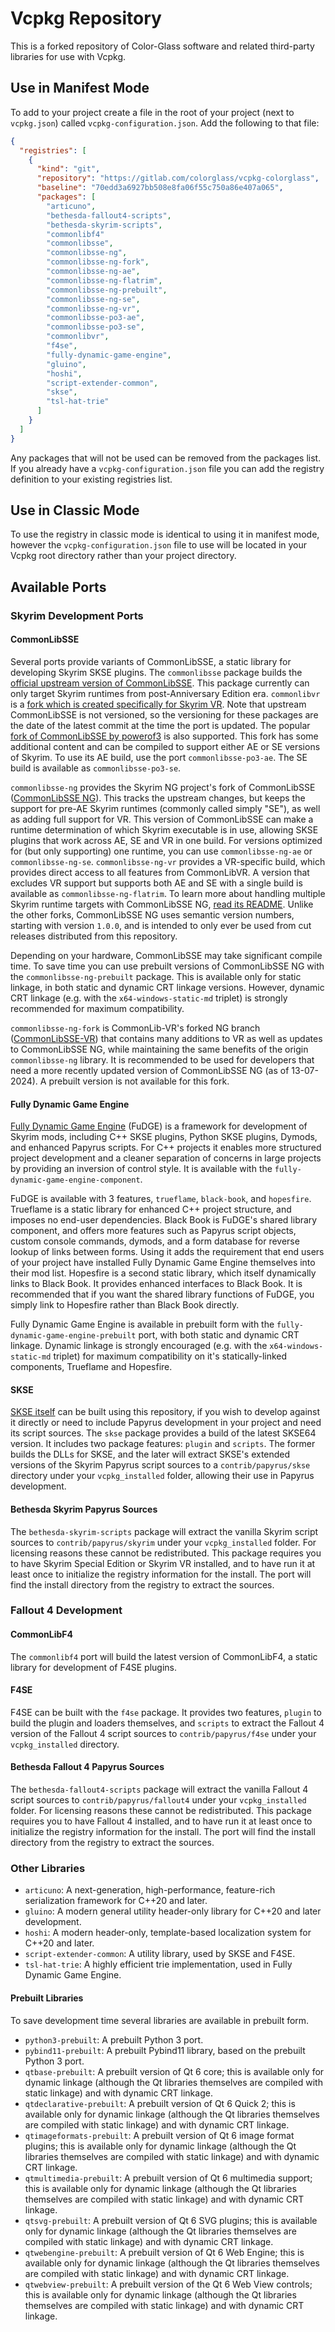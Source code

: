 # Vcpkg Repository
This is a forked repository of Color-Glass software and related third-party libraries for use with Vcpkg.

## Use in Manifest Mode
To add to your project create a file in the root of your project (next to `vcpkg.json`) called
`vcpkg-configuration.json`. Add the following to that file:

```json
{
  "registries": [
    {
      "kind": "git",
      "repository": "https://gitlab.com/colorglass/vcpkg-colorglass",
      "baseline": "70edd3a6927bb508e8fa06f55c750a86e407a065",
      "packages": [
        "articuno",
        "bethesda-fallout4-scripts",
        "bethesda-skyrim-scripts",
        "commonlibf4"
        "commonlibsse",
        "commonlibsse-ng",
        "commonlibsse-ng-fork",
        "commonlibsse-ng-ae",
        "commonlibsse-ng-flatrim",
        "commonlibsse-ng-prebuilt",
        "commonlibsse-ng-se",
        "commonlibsse-ng-vr",
        "commonlibsse-po3-ae",
        "commonlibsse-po3-se",
        "commonlibvr",
        "f4se",
        "fully-dynamic-game-engine",
        "gluino",
        "hoshi",
        "script-extender-common",
        "skse",
        "tsl-hat-trie"  
      ]
    }
  ]
}
```

Any packages that will not be used can be removed from the packages list. If you already have a
`vcpkg-configuration.json` file you can add the registry definition to your existing registries list.

## Use in Classic Mode
To use the registry in classic mode is identical to using it in manifest mode, however the `vcpkg-configuration.json`
file to use will be located in your Vcpkg root directory rather than your project directory.

## Available Ports
### Skyrim Development Ports ###
#### CommonLibSSE ####
Several ports provide variants of CommonLibSSE, a static library for developing Skyrim SKSE plugins. The `commonlibsse` package builds the [official upstream version of CommonLibSSE](https://github.com/Ryan-rsm-McKenzie/CommonLibSSE). This package currently can only target Skyrim runtimes from post-Anniversary Edition era. `commonlibvr` is a [fork which is created specifically for Skyrim VR](https://github.com/alandtse/CommonLibVR). Note that upstream CommonLibSSE is not versioned, so the versioning for these packages are the date of the latest commit at the time the port is updated. The popular [fork of CommonLibSSE by powerof3](https://github.com/powerof3/CommonLibSSE) is also supported. This fork has some additional content and can be compiled to support either AE or SE versions of Skyrim. To use its AE build, use the port `commonlibsse-po3-ae`. The SE build is available as `commonlibsse-po3-se`.

`commonlibsse-ng` provides the Skyrim NG project's fork of CommonLibSSE ([CommonLibSSE NG](https://github.com/CharmedBaryon/CommonLibSSE-NG)). This tracks the upstream changes, but keeps the support for pre-AE Skyrim runtimes (commonly called simply "SE"), as well as adding full support for VR. This version of CommonLibSSE can make a runtime determination of which Skyrim executable is in use, allowing SKSE plugins that work across AE, SE and VR in one build. For versions optimized for (but only supporting) one runtime, you can use `commonlibsse-ng-ae` or `commonlibsse-ng-se`. `commonlibsse-ng-vr` provides a VR-specific build, which provides direct access to all features from CommonLibVR. A version that excludes VR support but supports both AE and SE with a single build is available as `commonlibsse-ng-flatrim`. To learn more about handling multiple Skyrim runtime targets with CommonLibSSE NG, [read its README](https://github.com/CharmedBaryon/CommonLibSSE-NG/blob/feature/vr-support/README.md#targeting-multiple-runtimes). Unlike the other forks, CommonLibSSE NG uses semantic version numbers, starting with version `1.0.0`, and is intended to only ever be used from cut releases distributed from this repository.

Depending on your hardware, CommonLibSSE may take significant compile time. To save time you can use prebuilt versions of CommonLibSSE NG with the `commonlibsse-ng-prebuilt` package. This is available only for static linkage, in both static and dynamic CRT linkage versions. However, dynamic CRT linkage (e.g. with the `x64-windows-static-md` triplet) is strongly recommended for maximum compatibility.

`commonlibsse-ng-fork` is CommonLib-VR's forked NG branch ([CommonLibSSE-VR](https://github.com/alandtse/CommonLibVR)) that contains many additions to VR as well as updates to CommonLibSSE NG, while maintaining the same benefits of the origin `commonlibsse-ng` library. It is recommended to be used for developers that need a more recently updated version of CommonLibSSE NG (as of 13-07-2024). A prebuilt version is not available for this fork.

#### Fully Dynamic Game Engine ####
[Fully Dynamic Game Engine](https://gitlab.com/colorglass/fully-dynamic-game-engine) (FuDGE) is a framework for development of Skyrim mods, including C++ SKSE plugins, Python SKSE plugins, Dymods, and enhanced Papyrus scripts. For C++ projects it enables more structured project development and a cleaner separation of concerns in large projects by providing an inversion of control style. It is available with the `fully-dynamic-game-engine-component`.

FuDGE is available with 3 features, `trueflame`, `black-book`, and `hopesfire`. Trueflame is a static library for enhanced C++ project structure, and imposes no end-user dependencies. Black Book is FuDGE's shared library component, and offers more features such as Papyrus script objects, custom console commands, dymods, and a form database for reverse lookup of links between forms. Using it adds the requirement that end users of your project have installed Fully Dynamic Game Engine themselves into their mod list. Hopesfire is a second static library, which itself dynamically links to Black Book. It provides enhanced interfaces to Black Book. It is recommended that if you want the shared library functions of FuDGE, you simply link to Hopesfire rather than Black Book directly.

Fully Dynamic Game Engine is available in prebuilt form with the `fully-dynamic-game-engine-prebuilt` port, with both static and dynamic CRT linkage. Dynamic linkage is strongly encouraged (e.g. with the `x64-windows-static-md` triplet) for maximum compatibility on it's statically-linked components, Trueflame and Hopesfire.

#### SKSE ####
[SKSE itself](https://github.com/ianpatt/skse64) can be built using this repository, if you wish to develop against it directly or need to include Papyrus development in your project and need its script sources. The `skse` package provides a build of the latest SKSE64 version. It includes two package features: `plugin` and `scripts`. The former builds the DLLs for SKSE, and the later will extract SKSE's extended versions of the Skyrim Papyrus script sources to a `contrib/papyrus/skse` directory under your `vcpkg_installed` folder, allowing their use in Papyrus development.

#### Bethesda Skyrim Papyrus Sources ####
The `bethesda-skyrim-scripts` package will extract the vanilla Skyrim script sources to `contrib/papyrus/skyrim` under your `vcpkg_installed` folder. For licensing reasons these cannot be redistributed. This package requires you to have Skyrim Special Edition
or Skyrim VR installed, and to have run it at least once to initialize the registry information for the install. The port will find the install directory from the registry to extract the sources.

### Fallout 4 Development ###
#### CommonLibF4 ####
The `commonlibf4` port will build the latest version of CommonLibF4, a static library for development of F4SE plugins.

#### F4SE ####
F4SE can be built with the `f4se` package. It provides two features, `plugin` to build the plugin and loaders themselves, and `scripts` to extract the Fallout 4 version of the Fallout 4 script sources to `contrib/papyrus/f4se` under your `vcpkg_installed` directory.

#### Bethesda Fallout 4 Papyrus Sources ####
The `bethesda-fallout4-scripts` package will extract the vanilla Fallout 4 script sources to `contrib/papyrus/fallout4` under your `vcpkg_installed` folder. For licensing reasons these cannot be redistributed. This package requires you to have Fallout 4 installed, and to have run it at least once to initialize the registry information for the install. The port will find the install directory from the registry to extract the sources.

### Other Libraries
* `articuno`: A next-generation, high-performance, feature-rich serialization framework for C++20 and later.
* `gluino`: A modern general utility header-only library for C++20 and later development.
* `hoshi`: A modern header-only, template-based localization system for C++20 and later.
* `script-extender-common`: A utility library, used by SKSE and F4SE.
* `tsl-hat-trie`: A highly efficient trie implementation, used in Fully Dynamic Game Engine.

#### Prebuilt Libraries
To save development time several libraries are available in prebuilt form.
* `python3-prebuilt`: A prebuilt Python 3 port.
* `pybind11-prebuilt`: A prebuilt Pybind11 library, based on the prebuilt Python 3 port.
* `qtbase-prebuilt`: A prebuilt version of Qt 6 core; this is available only for dynamic linkage (although the Qt libraries themselves are compiled with static linkage) and with dynamic CRT linkage.
* `qtdeclarative-prebuilt`: A prebuilt version of Qt 6 Quick 2; this is available only for dynamic linkage (although the Qt libraries themselves are compiled with static linkage) and with dynamic CRT linkage.
* `qtimageformats-prebuilt`: A prebuilt version of Qt 6 image format plugins; this is available only for dynamic linkage (although the Qt libraries themselves are compiled with static linkage) and with dynamic CRT linkage.
* `qtmultimedia-prebuilt`: A prebuilt version of Qt 6 multimedia support; this is available only for dynamic linkage (although the Qt libraries themselves are compiled with static linkage) and with dynamic CRT linkage.
* `qtsvg-prebuilt`: A prebuilt version of Qt 6 SVG plugins; this is available only for dynamic linkage (although the Qt libraries themselves are compiled with static linkage) and with dynamic CRT linkage.
* `qtwebengine-prebuilt`: A prebuilt version of Qt 6 Web Engine; this is available only for dynamic linkage (although the Qt libraries themselves are compiled with static linkage) and with dynamic CRT linkage.
* `qtwebview-prebuilt`: A prebuilt version of the Qt 6 Web View controls; this is available only for dynamic linkage (although the Qt libraries themselves are compiled with static linkage) and with dynamic CRT linkage.
